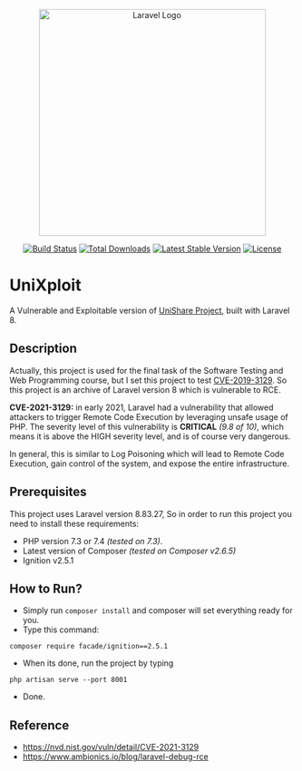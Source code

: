 ﻿
<p align="center"><a href="https://laravel.com" target="_blank"><img src="https://raw.githubusercontent.com/laravel/art/master/logo-lockup/5%20SVG/2%20CMYK/1%20Full%20Color/laravel-logolockup-cmyk-red.svg" width="400" alt="Laravel Logo"></a></p>

<p align="center">
<a href="https://github.com/laravel/framework/actions"><img src="https://github.com/laravel/framework/workflows/tests/badge.svg" alt="Build Status"></a>
<a href="https://packagist.org/packages/laravel/framework"><img src="https://img.shields.io/packagist/dt/laravel/framework" alt="Total Downloads"></a>
<a href="https://packagist.org/packages/laravel/framework"><img src="https://img.shields.io/packagist/v/laravel/framework" alt="Latest Stable Version"></a>
<a href="https://packagist.org/packages/laravel/framework"><img src="https://img.shields.io/packagist/l/laravel/framework" alt="License"></a>
</p>

# UniXploit
A Vulnerable and Exploitable version of [UniShare Project](https://github.com/flxnzz/UniShare), built with Laravel 8.

## Description

Actually, this project is used for the final task of the Software Testing and Web Programming course, but I set this project to test [CVE-2019-3129](https://nvd.nist.gov/vuln/detail/CVE-2021-3129). So this project is an archive of Laravel version 8 which is vulnerable to RCE.

**CVE-2021-3129:** in early 2021, Laravel had a vulnerability that allowed attackers to trigger Remote Code Execution by leveraging unsafe usage of PHP. The severity level of this vulnerability is **CRITICAL** *(9.8 of 10)*, which means it is above the HIGH severity level, and is of course very dangerous.

In general, this is similar to Log Poisoning which will lead to Remote Code Execution, gain control of the system, and expose the entire infrastructure.

## Prerequisites

This project uses Laravel version 8.83.27, So in order to run this project you need to install these requirements:

 - PHP version 7.3 or 7.4 *(tested on 7.3)*.
 - Latest version of Composer *(tested on Composer v2.6.5)*
 - Ignition v2.5.1



## How to Run?
- Simply run `composer install` and composer will set everything ready for you.
- Type this command:
  
```
composer require facade/ignition==2.5.1
```

- When its done, run the project by typing
```
php artisan serve --port 8001
```

- Done.

## Reference
- https://nvd.nist.gov/vuln/detail/CVE-2021-3129
- https://www.ambionics.io/blog/laravel-debug-rce
